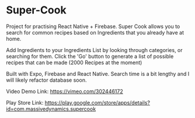 # Super-Cook 

Project for practising React Native + Firebase. Super Cook allows you to search for common recipes based on Ingredients that you already have at home. 

Add Ingredients to your Ingredients List by looking through categories, or searching for them. Click the 'Go' button to generate a list of possible recipes that can be made (2000 Recipes at the moment)

Built with Expo, Firebase and React Native. Search time is a bit lengthy and I will likely refactor database soon.  

Video Demo Link: https://vimeo.com/302446172

Play Store Link: https://play.google.com/store/apps/details?id=com.massivedynamics.supercook


